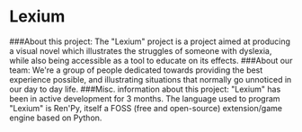 # Lexium
###About this project:
The "Lexium" project is a project aimed at producing a visual novel which illustrates the struggles of someone with dyslexia, while also being accessible as a tool to educate on its effects.
###About our team:
We're a group of people dedicated towards providing the best experience possible, and illustrating situations that normally go unnoticed in our day to day life. 
###Misc. information about this project:
"Lexium" has been in active development for 3 months.
The language used to program "Lexium" is Ren'Py, itself a FOSS (free and open-source) extension/game engine based on Python.
